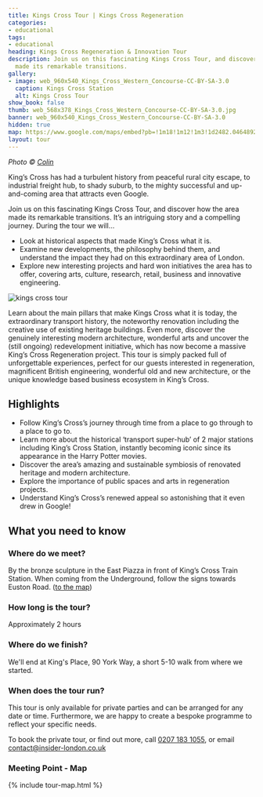 ```yaml
---
title: Kings Cross Tour | Kings Cross Regeneration
categories:
- educational
tags:
- educational
heading: Kings Cross Regeneration & Innovation Tour
description: Join us on this fascinating Kings Cross Tour, and discover how the area
  made its remarkable transitions.
gallery:
- image: web_960x540_Kings_Cross_Western_Concourse-CC-BY-SA-3.0
  caption: Kings Cross Station
  alt: Kings Cross Tour
show_book: false
thumb: web_568x378_Kings_Cross_Western_Concourse-CC-BY-SA-3.0.jpg
banner: web_960x540_Kings_Cross_Western_Concourse-CC-BY-SA-3.0
hidden: true
map: https://www.google.com/maps/embed?pb=!1m18!1m12!1m3!1d2482.0464892083746!2d-0.12413955088987932!3d51.53070714700129!2m3!1f0!2f0!3f0!3m2!1i1024!2i768!4f13.1!3m3!1m2!1s0x48761b395352fe65%3A0x7304861c2c028532!2sWar+Memorial!5e0!3m2!1sen!2suk!4v1537207118016
layout: tour
---
```


*Photo &copy; [Colin](https://commons.wikimedia.org/wiki/File:King%27s_Cross_Western_Concourse.jpg)*

King’s Cross has had a turbulent history from peaceful rural city escape, to industrial freight hub, to shady suburb, to the mighty successful and up-and-coming area that attracts even Google.

Join us on this fascinating Kings Cross Tour, and discover how the area made its remarkable transitions. It’s an intriguing story and a compelling journey. During the tour we will...

* Look at historical aspects that made King’s Cross what it is.
* Examine new developments, the philosophy behind them, and understand the impact they had on this extraordinary area of London.
* Explore new interesting projects and hard won initiatives the area has to offer, covering arts, culture, research, retail, business and innovative engineering.

![kings cross tour](/uploads/web_960x540_kings-cross.jpg)

Learn about the main pillars that make Kings Cross what it is today, the extraordinary transport history, the noteworthy renovation including the creative use of existing heritage buildings. Even more, discover the genuinely interesting modern architecture, wonderful arts and uncover the (still ongoing) redevelopment initiative, which has now become a massive King’s Cross Regeneration project. This tour is simply packed full of unforgettable experiences, perfect for our guests interested in regeneration, magnificent British engineering, wonderful old and new architecture, or the unique knowledge based business ecosystem in King’s Cross.  

## Highlights

* Follow King’s Cross’s journey through time from a place to go through to a place to go to.
* Learn more about the historical ‘transport super-hub’ of 2 major stations including King’s Cross Station, instantly becoming iconic since its appearance in the Harry Potter movies.
* Discover the area’s amazing and sustainable symbiosis of renovated heritage and modern architecture.
* Explore the importance of public spaces and arts in regeneration projects.
* Understand King’s Cross’s renewed appeal so astonishing that it even drew in Google!

## What you need to know

### Where do we meet?

By the bronze sculpture in the East Piazza in front of King’s Cross Train Station. When coming from the Underground, follow the signs towards Euston Road. ([to the map](#map))

### How long is the tour?

Approximately 2 hours

### Where do we finish?

We'll end at King's Place, 90 York Way, a short 5-10 walk from where we started.

### When does the tour run?

This tour is only available for private parties and can be arranged for any date or time. Furthermore, we are happy to create a bespoke programme to reflect your specific needs.

To book the private tour, or find out more, call [0207 183 1055](tel:02071831055), or email <a href="mailto:contact@insider-london.co.uk">contact@insider-london.co.uk</a>

<h3 id="map">Meeting Point - Map</h3>
{% include tour-map.html %}